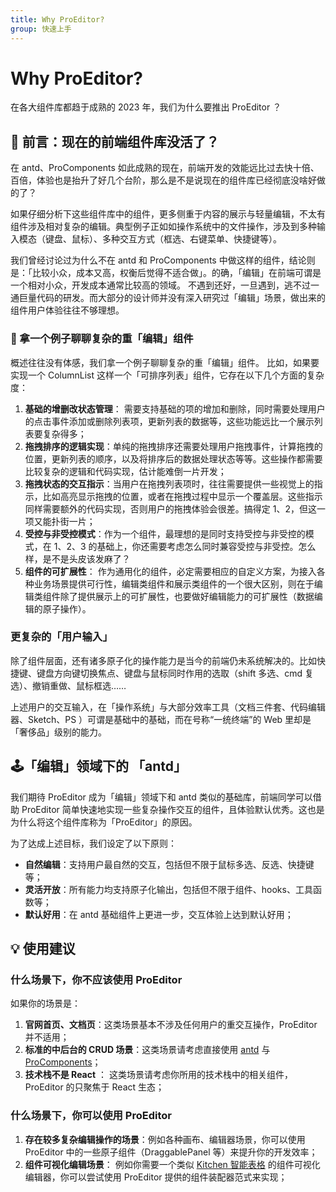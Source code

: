 ```yaml
---
title: Why ProEditor?
group: 快速上手
---
```


# Why ProEditor?

在各大组件库都趋于成熟的 2023 年，我们为什么要推出 ProEditor ？

## 🤔 前言：现在的前端组件库没活了？

在 antd、ProComponents 如此成熟的现在，前端开发的效能远比过去快十倍、百倍，体验也是抬升了好几个台阶，那么是不是说现在的组件库已经彻底没啥好做的了？

如果仔细分析下这些组件库中的组件，更多侧重于内容的展示与轻量编辑，不太有组件涉及相对复杂的编辑。典型例子正如如操作系统中的文件操作，涉及到多种输入模态（键盘、鼠标）、多种交互方式（框选、右键菜单、快捷键等）。

我们曾经讨论过为什么不在 antd 和 ProComponents 中做这样的组件，结论则是：「比较小众，成本又高，权衡后觉得不适合做」。的确，「编辑」在前端可谓是一个相对小众，开发成本通常比较高的领域。 不遇到还好，一旦遇到，逃不过一通巨量代码的研发。而大部分的设计师并没有深入研究过「编辑」场景，做出来的组件用户体验往往不够理想。

### 🌰 拿一个例子聊聊复杂的重「编辑」组件

概述往往没有体感，我们拿一个例子聊聊复杂的重「编辑」组件。 比如，如果要实现一个 ColumnList 这样一个「可排序列表」组件，它存在以下几个方面的复杂度：

1. **基础的增删改状态管理**： 需要支持基础的项的增加和删除，同时需要处理用户的点击事件添加或删除列表项，更新列表的数据等，这些功能远比一个展示列表要复杂得多；
2. **拖拽排序的逻辑实现**：单纯的拖拽排序还需要处理用户拖拽事件，计算拖拽的位置，更新列表的顺序，以及将排序后的数据处理状态等等。这些操作都需要比较复杂的逻辑和代码实现，估计能难倒一片开发；
3. **拖拽状态的交互指示**：当用户在拖拽列表项时，往往需要提供一些视觉上的指示，比如高亮显示拖拽的位置，或者在拖拽过程中显示一个覆盖层。这些指示同样需要额外的代码实现，否则用户的拖拽体验会很差。搞得定 1、2，但这一项又能扑街一片；
4. **受控与非受控模式**：作为一个组件，最理想的是同时支持受控与非受控的模式，在 1、2、3 的基础上，你还需要考虑怎么同时兼容受控与非受控。怎么样，是不是头皮该发麻了？
5. **组件的可扩展性**： 作为通用化的组件，必定需要相应的自定义方案，为接入各种业务场景提供可行性，编辑类组件和展示类组件的一个很大区别，则在于编辑类组件除了提供展示上的可扩展性，也要做好编辑能力的可扩展性（数据编辑的原子操作）。

### 更复杂的「用户输入」

除了组件层面，还有诸多原子化的操作能力是当今的前端仍未系统解决的。比如快捷键、键盘方向键切换焦点、键盘与鼠标同时作用的选取（shift 多选、cmd 复选）、撤销重做、鼠标框选……

上述用户的交互输入，在「操作系统」与大部分效率工具（文档三件套、代码编辑器、Sketch、PS ）可谓是基础中的基础，而在号称“一统终端”的 Web 里却是「奢侈品」级别的能力。

## 🕹「编辑」领域下的 「antd」

我们期待 ProEditor 成为「编辑」领域下和 antd 类似的基础库，前端同学可以借助 ProEditor 简单快速地实现一些复杂操作交互的组件，且体验默认优秀。这也是为什么将这个组件库称为「ProEditor」的原因。

为了达成上述目标，我们设定了以下原则：

- **自然编辑**：支持用户最自然的交互，包括但不限于鼠标多选、反选、快捷键等；
- **灵活开放**：所有能力均支持原子化输出，包括但不限于组件、hooks、工具函数等；
- **默认好用**：在 antd 基础组件上更进一步，交互体验上达到默认好用；

## 💡 使用建议

### 什么场景下，你不应该使用 ProEditor

如果你的场景是：

1. **官网首页、文档页**：这类场景基本不涉及任何用户的重交互操作，ProEditor 并不适用；
2. **标准的中后台的 CRUD 场景**：这类场景请考虑直接使用 [antd](http://ant.design/) 与 [ProComponents](https://procomponents.ant.design/)；
3. **技术栈不是 React** ： 这类场景请考虑你所用的技术栈中的相关组件， ProEditor 的只聚焦于 React 生态；

### 什么场景下，你可以使用 ProEditor

1. **存在较多复杂编辑操作的场景**：例如各种画布、编辑器场景，你可以使用 ProEditor 中的一些原子组件（DraggablePanel 等）来提升你的开发效率；
2. **组件可视化编辑场景**： 例如你需要一个类似 [Kitchen 智能表格](https://www.yuque.com/kitchen/changelog/3.1.0) 的组件可视化编辑器，你可以尝试使用 ProEditor 提供的组件装配器范式来实现；
